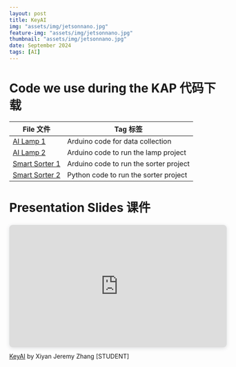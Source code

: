 ```yaml
---
layout: post
title: KeyAI
img: "assets/img/jetsonnano.jpg"
feature-img: "assets/img/jetsonnano.jpg"
thumbnail: "assets/img/jetsonnano.jpg"
date: September 2024
tags: [AI]
---
```

# Code we use during the KAP 代码下载

| File 文件 | Tag 标签 |
|----------|----------|
| [AI Lamp 1](https://github.com/JeremyZXi/jeremyzxi.github.io/raw/master/files/lamp_dataCollection.zip) | Arduino code for data collection | 
| [AI Lamp 2](https://github.com/JeremyZXi/jeremyzxi.github.io/raw/master/files/lamp_run.zip) | Arduino code to run the lamp project | 
| [Smart Sorter 1](https://github.com/JeremyZXi/jeremyzxi.github.io/raw/master/files/sorter.zip) | Arduino code to run the sorter project | 
| [Smart Sorter 2](https://github.com/JeremyZXi/jeremyzxi.github.io/raw/master/files/Sorter-inference.ipynb) | Python code to run the sorter project | 

# Presentation Slides 课件

<div style="position: relative; width: 100%; height: 0; padding-top: 56.2500%;
 padding-bottom: 0; box-shadow: 0 2px 8px 0 rgba(63,69,81,0.16); margin-top: 1.6em; margin-bottom: 0.9em; overflow: hidden;
 border-radius: 8px; will-change: transform;">
  <iframe loading="lazy" style="position: absolute; width: 100%; height: 100%; top: 0; left: 0; border: none; padding: 0;margin: 0;"
    src="https://www.canva.com/design/DAGMLDIFgIA/VMAjBHoIQGwLEGuPy9YBOQ/view?embed" allowfullscreen="allowfullscreen" allow="fullscreen">
  </iframe>
</div>
<a href="https:&#x2F;&#x2F;www.canva.com&#x2F;design&#x2F;DAGMLDIFgIA&#x2F;VMAjBHoIQGwLEGuPy9YBOQ&#x2F;view?utm_content=DAGMLDIFgIA&amp;utm_campaign=designshare&amp;utm_medium=embeds&amp;utm_source=link" target="_blank" rel="noopener">KeyAI</a> by Xiyan Jeremy Zhang [STUDENT]
